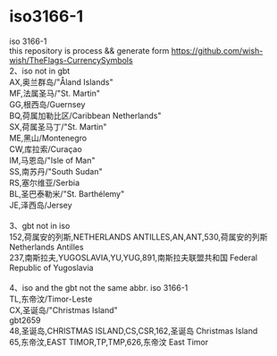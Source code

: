 # iso3166-1
iso 3166-1 <br/>
this repository is process && generate form https://github.com/wish-wish/TheFlags-CurrencySymbols
<br/>
2、iso not in gbt<br/>
AX,奥兰群岛/"Åland Islands"<br/>
MF,法属圣马/"St. Martin"<br/>
GG,根西岛/Guernsey<br/>
BQ,荷属加勒比区/Caribbean Netherlands"<br/>
SX,荷属圣马丁/"St. Martin"<br/>
ME,黑山/Montenegro<br/>
CW,库拉索/Curaçao<br/>
IM,马恩岛/"Isle of Man"<br/>
SS,南苏丹/"South Sudan"<br/>
RS,塞尔维亚/Serbia<br/>
BL,圣巴泰勒米/"St. Barthélemy"<br/>
JE,泽西岛/Jersey<br/>
<br/>
3、gbt not in iso<br/>
152,荷属安的列斯,NETHERLANDS ANTILLES,AN,ANT,530,荷属安的列斯 Netherlands Antilles<br/>
237,南斯拉夫,YUGOSLAVIA,YU,YUG,891,南斯拉夫联盟共和国 Federal Republic of Yugoslavia<br/>
<br/>
4、iso and the gbt not the same abbr.
iso 3166-1<br/>
TL,东帝汶/Timor-Leste<br/>
CX,圣诞岛/"Christmas Island"<br/>
gbt2659<br/>
48,圣诞岛,CHRISTMAS ISLAND,CS,CSR,162,圣诞岛 Christmas Island<br/>
65,东帝汶,EAST TIMOR,TP,TMP,626,东帝汶 East Timor<br/>